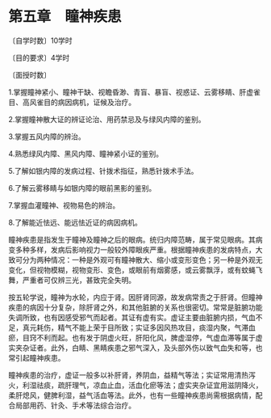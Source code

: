 # 第五章　瞳神疾患

〔自学时数〕10学时

〔目的要求〕4学时

〔面授时数〕

1.掌握瞳神紧小、瞳神干缺、视瞻昏渺、青盲、暴盲、视惑证、云雾移睛、肝虚雀目、高风雀目的病因病机，证候及治疗。

2.掌握瞳神散大证的辨证论治、用药禁忌及与绿风内障的鉴别。

3.掌握五风内障的辨治。

4.熟悉绿风内障、黑风内障、瞳神紧小证的鉴别。

5.了解如银内障的发病过程、针拨术指征，熟悉针拨术手法。

6.了解云雾移睛与如银内障的眼前黑影的鉴别。

7.掌握血灌瞳神、视物易色的辨治。

8.了解能近怯远、能远怯近证的病因病机。

瞳神疾患是指发生于瞳神及瞳神之后的眼病。统归内障范畴，属于常见眼病。其病变多种多样，发病后影响视力一般较外障眼疾严重。根据瞳神疾患的发病特点，大致可分为两种情况：一种是外观可有瞳神散大、缩小或变形变色；另一种是外观无变化，但视物模糊，视物变形、变色，或眼前有烟雾感，或云雾飘浮，或有蚊蝇飞舞，严重者可仅辨三光，甚致完全失明。

按五轮学说，瞳神为水轮，内应于肾。因肝肾同源，故发病常责之于肝肾。但瞳神疾患的病因十分复杂，除肝肾之外，和其他脏腑的关系也很密切。常常是脏腑功能失调所致，也有因感受邪气而起者。其证有虚有实。虚证主要由脏腑内损，气血不足，真元耗伤，精气不能上荣于目所致；实证多因风热攻目，痰湿内聚，气滞血瘀，目窍不利而起。也有发于阴虚火旺，肝阳化风，脾虚湿停，气虚血滞等属于虚实夹杂证者。此外，白睛、黑睛疾患之邪气深入，及头部外伤以致气血失和等，也常引起瞳神疾患。

瞳神疾患的治疗，虚证一般多以补肝肾，养阴血，益精气等法；实证常用清热泻火，利湿祛痰，疏肝理气，凉血止血，活血化瘀等法；虚实夹杂证宜用滋阴降火，柔肝熄风，健脾利湿，益气活血等法。此外，也有一些瞳神疾患尚需根据病情，配合局部用药、针灸、手术等法综合治疗。
